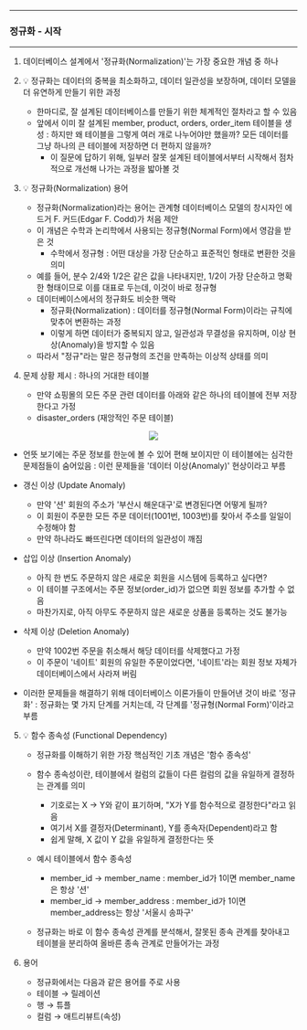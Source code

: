 -----
### 정규화 - 시작
-----
1. 데이터베이스 설계에서 '정규화(Normalization)'는 가장 중요한 개념 중 하나
2. 💡 정규화는 데이터의 중복을 최소화하고, 데이터 일관성을 보장하며, 데이터 모델을 더 유연하게 만들기 위한 과정
   - 한마디로, 잘 설계된 데이터베이스를 만들기 위한 체계적인 절차라고 할 수 있음
   - 앞에서 이미 잘 설계된 member, product, orders, order_item 테이블을 생성 : 하지만 왜 테이블을 그렇게 여러 개로 나누어야만 했을까? 모든 데이터를 그냥 하나의 큰 테이블에 저장하면 더 편하지 않을까?
     + 이 질문에 답하기 위해, 일부러 잘못 설계된 테이블에서부터 시작해서 점차적으로 개선해 나가는 과정을 밟아볼 것

3. 💡 정규화(Normalization) 용어
   - 정규화(Normalization)라는 용어는 관계형 데이터베이스 모델의 창시자인 에드거 F. 커드(Edgar F. Codd)가 처음 제안
   - 이 개념은 수학과 논리학에서 사용되는 정규형(Normal Form)에서 영감을 받은 것
     + 수학에서 정규형 : 어떤 대상을 가장 단순하고 표준적인 형태로 변환한 것을 의미
   - 예를 들어, 분수 2/4와 1/2은 같은 값을 나타내지만, 1/2이 가장 단순하고 명확한 형태이므로 이를 대표로 두는데, 이것이 바로 정규형
   - 데이터베이스에서의 정규화도 비슷한 맥락
      + 정규화(Normalization) : 데이터를 정규형(Normal Form)이라는 규칙에 맞추어 변환하는 과정
      + 이렇게 하면 데이터가 중복되지 않고, 일관성과 무결성을 유지하며, 이상 현상(Anomaly)을 방지할 수 있음
   - 따라서 "정규"라는 말은 정규형의 조건을 만족하는 이상적 상태를 의미

4. 문제 상황 제시 : 하나의 거대한 테이블
   - 만약 쇼핑몰의 모든 주문 관련 데이터를 아래와 같은 하나의 테이블에 전부 저장한다고 가정
   - disaster_orders (재앙적인 주문 테이블)
<div align="center">
<img src="https://github.com/user-attachments/assets/29c63959-9195-49bc-aed2-5a18b2e95d8d">
</div>

   - 언뜻 보기에는 주문 정보를 한눈에 볼 수 있어 편해 보이지만 이 테이블에는 심각한 문제점들이 숨어있음 : 이런 문제들을 '데이터 이상(Anomaly)' 현상이라고 부름
   - 갱신 이상 (Update Anomaly)
     + 만약 '션' 회원의 주소가 '부산시 해운대구'로 변경된다면 어떻게 될까?
     + 이 회원이 주문한 모든 주문 데이터(1001번, 1003번)를 찾아서 주소를 일일이 수정해야 함
     + 만약 하나라도 빠뜨린다면 데이터의 일관성이 깨짐
   - 삽입 이상 (Insertion Anomaly)
     + 아직 한 번도 주문하지 않은 새로운 회원을 시스템에 등록하고 싶다면?
     + 이 테이블 구조에서는 주문 정보(order_id)가 없으면 회원 정보를 추가할 수 없음
     + 마찬가지로, 아직 아무도 주문하지 않은 새로운 상품을 등록하는 것도 불가능
   - 삭제 이상 (Deletion Anomaly)
     + 만약 1002번 주문을 취소해서 해당 데이터를 삭제했다고 가정
     + 이 주문이 '네이트' 회원의 유일한 주문이었다면, '네이트'라는 회원 정보 자체가 데이터베이스에서 사라져 버림
       
   - 이러한 문제들을 해결하기 위해 데이터베이스 이론가들이 만들어낸 것이 바로 '정규화' : 정규화는 몇 가지 단계를 거치는데, 각 단계를 '정규형(Normal Form)'이라고 부름

5. 💡 함수 종속성 (Functional Dependency)
   - 정규화를 이해하기 위한 가장 핵심적인 기초 개념은 '함수 종속성'
   - 함수 종속성이란, 테이블에서 컬럼의 값들이 다른 컬럼의 값을 유일하게 결정하는 관계를 의미
     + 기호로는 X → Y와 같이 표기하며, "X가 Y를 함수적으로 결정한다"라고 읽음
     + 여기서 X를 결정자(Determinant), Y를 종속자(Dependent)라고 함
     + 쉽게 말해, X 값이 Y 값을 유일하게 결정한다는 뜻

   - 예시 테이블에서 함수 종속성
      + member_id → member_name : member_id가 1이면 member_name은 항상 '션'
      + member_id → member_address : member_id가 1이면 member_address는 항상 '서울시 송파구'

   - 정규화는 바로 이 함수 종속성 관계를 분석해서, 잘못된 종속 관계를 찾아내고 테이블을 분리하여 올바른 종속 관계로 만들어가는 과정

6. 용어
   - 정규화에서는 다음과 같은 용어를 주로 사용
   - 테이블 → 릴레이션
   - 행 → 튜플
   - 컬럼 → 애트리뷰트(속성)
   
